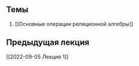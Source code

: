 ## Темы
1. [[Основные операции реляционной алгебры]]


## Предыдущая лекция
[[2022-09-05 Лекция 1]]
